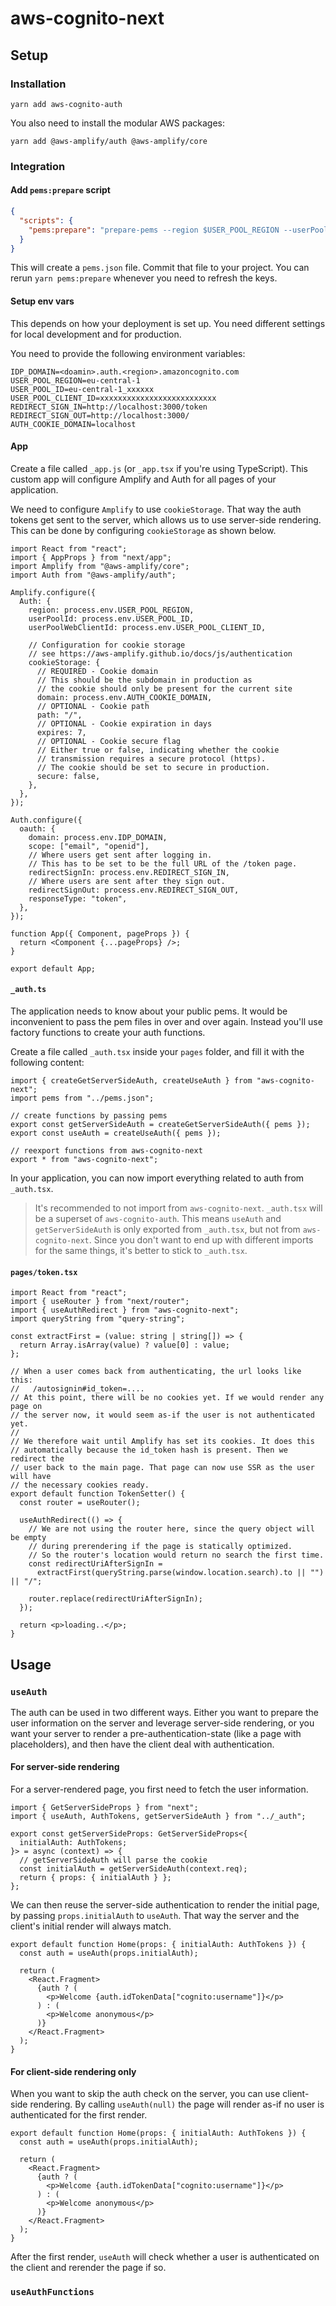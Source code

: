 # aws-cognito-next

## Setup

### Installation

```
yarn add aws-cognito-auth
```

You also need to install the modular AWS packages:

```
yarn add @aws-amplify/auth @aws-amplify/core
```

### Integration

#### Add `pems:prepare` script

```json
{
  "scripts": {
    "pems:prepare": "prepare-pems --region $USER_POOL_REGION --userPoolId $USER_POOL_ID"
  }
}
```

This will create a `pems.json` file. Commit that file to your project.
You can rerun `yarn pems:prepare` whenever you need to refresh the keys.

#### Setup env vars

This depends on how your deployment is set up. You need different settings for local development and for production.

You need to provide the following environment variables:

```env
IDP_DOMAIN=<doamin>.auth.<region>.amazoncognito.com
USER_POOL_REGION=eu-central-1
USER_POOL_ID=eu-central-1_xxxxxx
USER_POOL_CLIENT_ID=xxxxxxxxxxxxxxxxxxxxxxxxxx
REDIRECT_SIGN_IN=http://localhost:3000/token
REDIRECT_SIGN_OUT=http://localhost:3000/
AUTH_COOKIE_DOMAIN=localhost
```

#### App

Create a file called `_app.js` (or `_app.tsx` if you're using TypeScript). This custom app will configure Amplify and Auth for all pages of your application.

We need to configure `Amplify` to use `cookieStorage`. That way the auth tokens get sent to the server, which allows us to use server-side rendering. This can be done by configuring `cookieStorage` as shown below.

```tsx
import React from "react";
import { AppProps } from "next/app";
import Amplify from "@aws-amplify/core";
import Auth from "@aws-amplify/auth";

Amplify.configure({
  Auth: {
    region: process.env.USER_POOL_REGION,
    userPoolId: process.env.USER_POOL_ID,
    userPoolWebClientId: process.env.USER_POOL_CLIENT_ID,

    // Configuration for cookie storage
    // see https://aws-amplify.github.io/docs/js/authentication
    cookieStorage: {
      // REQUIRED - Cookie domain
      // This should be the subdomain in production as
      // the cookie should only be present for the current site
      domain: process.env.AUTH_COOKIE_DOMAIN,
      // OPTIONAL - Cookie path
      path: "/",
      // OPTIONAL - Cookie expiration in days
      expires: 7,
      // OPTIONAL - Cookie secure flag
      // Either true or false, indicating whether the cookie
      // transmission requires a secure protocol (https).
      // The cookie should be set to secure in production.
      secure: false,
    },
  },
});

Auth.configure({
  oauth: {
    domain: process.env.IDP_DOMAIN,
    scope: ["email", "openid"],
    // Where users get sent after logging in.
    // This has to be set to be the full URL of the /token page.
    redirectSignIn: process.env.REDIRECT_SIGN_IN,
    // Where users are sent after they sign out.
    redirectSignOut: process.env.REDIRECT_SIGN_OUT,
    responseType: "token",
  },
});

function App({ Component, pageProps }) {
  return <Component {...pageProps} />;
}

export default App;
```

#### `_auth.ts`

The application needs to know about your public pems. It would be inconvenient to pass the pem files in over and over again. Instead you'll use factory functions to create your auth functions.

Create a file called `_auth.tsx` inside your `pages` folder, and fill it with the following content:

```tsx
import { createGetServerSideAuth, createUseAuth } from "aws-cognito-next";
import pems from "../pems.json";

// create functions by passing pems
export const getServerSideAuth = createGetServerSideAuth({ pems });
export const useAuth = createUseAuth({ pems });

// reexport functions from aws-cognito-next
export * from "aws-cognito-next";
```

In your application, you can now import everything related to auth from `_auth.tsx`.

> It's recommended to not import from `aws-cognito-next`. `_auth.tsx` will be a superset of `aws-cognito-auth`. This means `useAuth` and `getServerSideAuth` is only exported from `_auth.tsx`, but not from `aws-cognito-next`. Since you don't want to end up with different imports for the same things, it's better to stick to `_auth.tsx`.

#### `pages/token.tsx`

```tsx
import React from "react";
import { useRouter } from "next/router";
import { useAuthRedirect } from "aws-cognito-next";
import queryString from "query-string";

const extractFirst = (value: string | string[]) => {
  return Array.isArray(value) ? value[0] : value;
};

// When a user comes back from authenticating, the url looks like this:
//   /autosignin#id_token=....
// At this point, there will be no cookies yet. If we would render any page on
// the server now, it would seem as-if the user is not authenticated yet.
//
// We therefore wait until Amplify has set its cookies. It does this
// automatically because the id_token hash is present. Then we redirect the
// user back to the main page. That page can now use SSR as the user will have
// the necessary cookies ready.
export default function TokenSetter() {
  const router = useRouter();

  useAuthRedirect(() => {
    // We are not using the router here, since the query object will be empty
    // during prerendering if the page is statically optimized.
    // So the router's location would return no search the first time.
    const redirectUriAfterSignIn =
      extractFirst(queryString.parse(window.location.search).to || "") || "/";

    router.replace(redirectUriAfterSignIn);
  });

  return <p>loading..</p>;
}
```

## Usage

### `useAuth`

The auth can be used in two different ways. Either you want to prepare the user information on the server and leverage server-side rendering, or you want your server to render a pre-authentication-state (like a page with placeholders), and then have the client deal with authentication.

#### For server-side rendering

For a server-rendered page, you first need to fetch the user information.

```tsx
import { GetServerSideProps } from "next";
import { useAuth, AuthTokens, getServerSideAuth } from "../_auth";

export const getServerSideProps: GetServerSideProps<{
  initialAuth: AuthTokens;
}> = async (context) => {
  // getServerSideAuth will parse the cookie
  const initialAuth = getServerSideAuth(context.req);
  return { props: { initialAuth } };
};
```

We can then reuse the server-side authentication to render the initial page, by passing `props.initialAuth` to `useAuth`. That way the server and the client's initial render will always match.

```tsx
export default function Home(props: { initialAuth: AuthTokens }) {
  const auth = useAuth(props.initialAuth);

  return (
    <React.Fragment>
      {auth ? (
        <p>Welcome {auth.idTokenData["cognito:username"]}</p>
      ) : (
        <p>Welcome anonymous</p>
      )}
    </React.Fragment>
  );
}
```

#### For client-side rendering only

When you want to skip the auth check on the server, you can use client-side rendering.
By calling `useAuth(null)` the page will render as-if no user is authenticated for the first render.

```tsx
export default function Home(props: { initialAuth: AuthTokens }) {
  const auth = useAuth(props.initialAuth);

  return (
    <React.Fragment>
      {auth ? (
        <p>Welcome {auth.idTokenData["cognito:username"]}</p>
      ) : (
        <p>Welcome anonymous</p>
      )}
    </React.Fragment>
  );
}
```

After the first render, `useAuth` will check whether a user is authenticated on the client and rerender the page if so.

### `useAuthFunctions`
